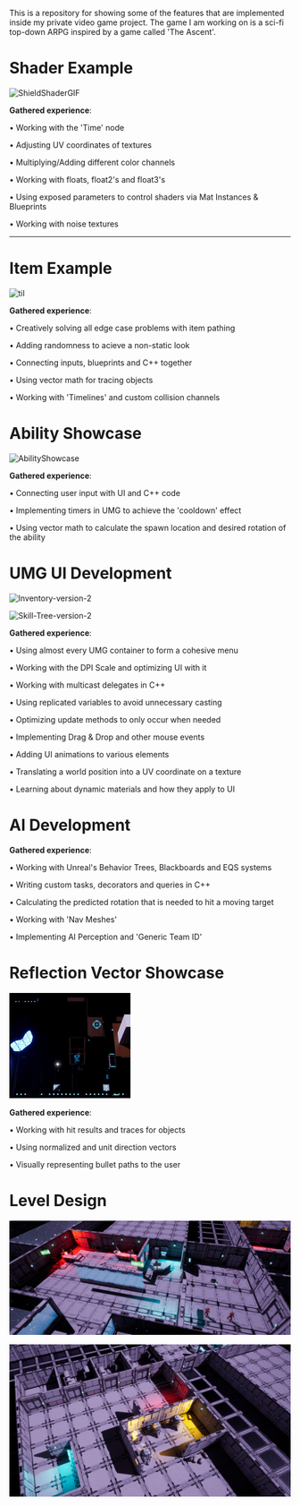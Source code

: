 This is a repository for showing some of the features that are implemented inside my private video game project. The game I am working on is a sci-fi top-down ARPG inspired by a game called 'The Ascent'.

# Shader Example

![ShieldShaderGIF](https://user-images.githubusercontent.com/103185975/209439959-55331ff4-ca1c-4736-9d10-dfb28060964a.gif)

**Gathered experience**:

  • Working with the 'Time' node
  
  • Adjusting UV coordinates of textures
  
  • Multiplying/Adding different color channels
  
  • Working with floats, float2's and float3's
  
  • Using exposed parameters to control shaders via Mat Instances & Blueprints
  
  • Working with noise textures

---------------------------------------------------------------------------------

# Item Example

![til](https://raw.githubusercontent.com/Krsmanovic-S/Violent-Ends-Showcase/main/ItemShowcaseGIF.gif)

**Gathered experience**:

  • Creatively solving all edge case problems with item pathing
  
  • Adding randomness to acieve a non-static look
  
  • Connecting inputs, blueprints and C++ together
  
  • Using vector math for tracing objects
  
  • Working with 'Timelines' and custom collision channels

# Ability Showcase

![AbilityShowcase](https://user-images.githubusercontent.com/103185975/209441285-a86ac28f-f478-48dc-8140-a2c5efcbc168.gif)

**Gathered experience**:

  • Connecting user input with UI and C++ code
  
  • Implementing timers in UMG to achieve the 'cooldown' effect
  
  • Using vector math to calculate the spawn location and desired rotation of the ability
 
# UMG UI Development

![Inventory-version-2](https://user-images.githubusercontent.com/103185975/209441706-0dffdaa0-fadd-4d2b-a3a2-3ea4fb708d10.png)

![Skill-Tree-version-2](https://user-images.githubusercontent.com/103185975/209441716-7048c2b7-812b-48cb-89de-5c5c884d6ef0.png)

**Gathered experience**:

  • Using almost every UMG container to form a cohesive menu
  
  • Working with the DPI Scale and optimizing UI with it
  
  • Working with multicast delegates in C++
  
  • Using replicated variables to avoid unnecessary casting
  
  • Optimizing update methods to only occur when needed
  
  • Implementing Drag & Drop and other mouse events
  
  • Adding UI animations to various elements
  
  • Translating a world position into a UV coordinate on a texture
  
  • Learning about dynamic materials and how they apply to UI

# AI Development

**Gathered experience**:

  • Working with Unreal's Behavior Trees, Blackboards and EQS systems
  
  • Writing custom tasks, decorators and queries in C++
  
  • Calculating the predicted rotation that is needed to hit a moving target
  
  • Working with 'Nav Meshes'
  
  • Implementing AI Perception and 'Generic Team ID'

# Reflection Vector Showcase

![til](https://raw.githubusercontent.com/Krsmanovic-S/Violent-Ends-Showcase/main/ReflectionVectorGIF.gif)

**Gathered experience**:

  • Working with hit results and traces for objects
  
  • Using normalized and unit direction vectors
  
  • Visually representing bullet paths to the user

# Level Design

![til](https://raw.githubusercontent.com/Krsmanovic-S/Violent-Ends-Showcase/main/Starting-Area-1.PNG)

![til](https://raw.githubusercontent.com/Krsmanovic-S/Violent-Ends-Showcase/main/Starting-Area-2.PNG)
